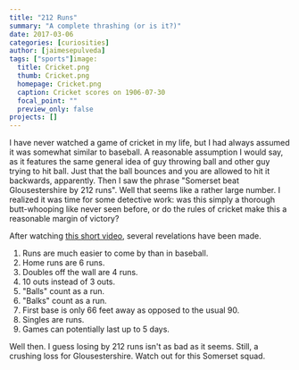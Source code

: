 ```yaml
---
title: "212 Runs"
summary: "A complete thrashing (or is it?)"
date: 2017-03-06
categories: [curiosities]
author: [jaimesepulveda]
tags: ["sports"]image:
  title: Cricket.png
  thumb: Cricket.png
  homepage: Cricket.png
  caption: Cricket scores on 1906-07-30
  focal_point: ""
  preview_only: false
projects: []
---
```

I have never watched a game of cricket in my life, but I had always assumed it was somewhat similar to baseball. A reasonable assumption I would say, as it features the same general idea of guy throwing ball and other guy trying to hit ball. Just that the ball bounces and you are allowed to hit it backwards, apparently. Then I saw the phrase "Somerset beat Glousestershire by 212 runs". Well that seems like a rather large number. I realized it was time for some detective work: was this simply a thorough butt-whooping like never seen before, or do the rules of cricket make this a reasonable margin of victory?

After watching [this short video](https://www.youtube.com/watch?feature=player_embedded&v=AqtpNkMvj5Y), several revelations have been made.

1. Runs are much easier to come by than in baseball.
2. Home runs are 6 runs.
3. Doubles off the wall are 4 runs.
4. 10 outs instead of 3 outs.
5. "Balls" count as a run.
6. "Balks" count as a run.
7. First base is only 66 feet away as opposed to the usual 90.
8. Singles are runs.
9. Games can potentially last up to 5 days.

Well then. I guess losing by 212 runs isn't as bad as it seems. Still, a crushing loss for Glousestershire. Watch out for this Somerset squad.
